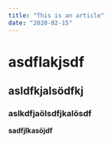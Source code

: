 ```yaml
---
title: "This is an article"
date: "2020-02-15"
---
```


# asdflakjsdf
## asldfkjalsödfkj
### aslkdfjaölsdfjkalösdf
__sadfjlkasöjdf__